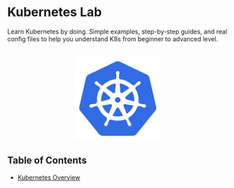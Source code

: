 # Kubernetes Lab

Learn Kubernetes by doing. Simple examples, step-by-step guides, and real config files to help you understand K8s from beginner to advanced level.

<br>

<div align="center">
    <img src="assets/k8.svg" alt="Kubernetes lab" width="200">
</div>

## Table of Contents
  - [Kubernetes Overview](sections/overview.md)
